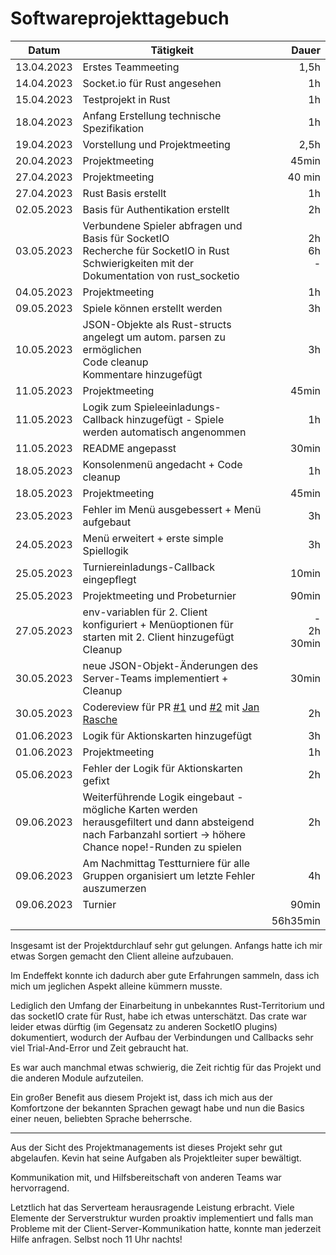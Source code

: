 # Softwareprojekttagebuch

| Datum      | Tätigkeit                                                                                                                                                                                |              Dauer |
|------------|------------------------------------------------------------------------------------------------------------------------------------------------------------------------------------------|-------------------:|
| 13.04.2023 | Erstes Teammeeting                                                                                                                                                                       |               1,5h |
| 14.04.2023 | Socket.io für Rust angesehen                                                                                                                                                             |                 1h |
| 15.04.2023 | Testprojekt in Rust                                                                                                                                                                      |                 1h |
| 18.04.2023 | Anfang Erstellung technische Spezifikation                                                                                                                                               |                 1h |
| 19.04.2023 | Vorstellung und Projektmeeting                                                                                                                                                           |               2,5h |
| 20.04.2023 | Projektmeeting                                                                                                                                                                           |              45min |
| 27.04.2023 | Projektmeeting                                                                                                                                                                           |             40 min |
| 27.04.2023 | Rust Basis erstellt                                                                                                                                                                      |                 1h |
| 02.05.2023 | Basis für Authentikation erstellt                                                                                                                                                        |                 2h |
| 03.05.2023 | Verbundene Spieler abfragen und Basis für SocketIO<br/>Recherche für SocketIO in Rust<br/>Schwierigkeiten mit der Dokumentation von rust_socketio                                        |    2h<br/>6h<br/>- |
| 04.05.2023 | Projektmeeting                                                                                                                                                                           |                 1h |
| 09.05.2023 | Spiele können erstellt werden                                                                                                                                                            |                 3h |
| 10.05.2023 | JSON-Objekte als Rust-structs angelegt um autom. parsen zu ermöglichen<br/>Code cleanup<br/>Kommentare hinzugefügt                                                                       |                 3h | 
| 11.05.2023 | Projektmeeting                                                                                                                                                                           |              45min |
| 11.05.2023 | Logik zum Spieleeinladungs-Callback hinzugefügt - Spiele werden automatisch angenommen                                                                                                   |                 1h |
| 11.05.2023 | README angepasst                                                                                                                                                                         |              30min |
| 18.05.2023 | Konsolenmenü angedacht + Code cleanup                                                                                                                                                    |                 1h |
| 18.05.2023 | Projektmeeting                                                                                                                                                                           |              45min |
| 23.05.2023 | Fehler im Menü ausgebessert + Menü aufgebaut                                                                                                                                             |                 3h |
| 24.05.2023 | Menü erweitert + erste simple Spiellogik                                                                                                                                                 |                 3h |
| 25.05.2023 | Turniereinladungs-Callback eingepflegt                                                                                                                                                   |              10min |
| 25.05.2023 | Projektmeeting und Probeturnier                                                                                                                                                          |              90min |
| 27.05.2023 | env-variablen für 2. Client konfiguriert + Menüoptionen für starten mit 2. Client hinzugefügt<br/> Cleanup                                                                               | -<br/>2h<br/>30min |
| 30.05.2023 | neue JSON-Objekt-Änderungen des Server-Teams implementiert + Cleanup                                                                                                                     |              30min |
| 30.05.2023 | Codereview für PR [#1](https://github.com/Nope-Cardgame/Rust-Client/pull/1) und [#2](https://github.com/Nope-Cardgame/Rust-Client/pull/4) mit [Jan Rasche](https://github.com/Muquinbla) |                 2h |
| 01.06.2023 | Logik für Aktionskarten hinzugefügt                                                                                                                                                      |                 3h |
| 01.06.2023 | Projektmeeting                                                                                                                                                                           |                 1h |
| 05.06.2023 | Fehler der Logik für Aktionskarten gefixt                                                                                                                                                |                 2h |
| 09.06.2023 | Weiterführende Logik eingebaut - mögliche Karten werden herausgefiltert und dann absteigend nach Farbanzahl sortiert -> höhere Chance nope!-Runden zu spielen                            |                 2h |
| 09.06.2023 | Am Nachmittag Testturniere für alle Gruppen organisiert um letzte Fehler auszumerzen                                                                                                     |                 4h |
| 09.06.2023 | Turnier                                                                                                                                                                                  |              90min |
|            |                                                                                                                                                                                          |           56h35min |


Insgesamt ist der Projektdurchlauf sehr gut gelungen.
Anfangs hatte ich mir etwas Sorgen gemacht den Client alleine aufzubauen.

Im Endeffekt konnte ich dadurch aber gute Erfahrungen sammeln, dass ich mich um jeglichen Aspekt alleine kümmern musste.

Lediglich den Umfang der Einarbeitung in unbekanntes Rust-Territorium und das socketIO crate für Rust, habe ich etwas unterschätzt.
Das crate war leider etwas dürftig (im Gegensatz zu anderen SocketIO plugins) dokumentiert, wodurch der Aufbau der Verbindungen und Callbacks sehr viel Trial-And-Error und Zeit gebraucht hat.

Es war auch manchmal etwas schwierig, die Zeit richtig für das Projekt und die anderen Module aufzuteilen.

Ein großer Benefit aus diesem Projekt ist, dass ich mich aus der Komfortzone der bekannten Sprachen
gewagt habe und nun die Basics einer neuen, beliebten Sprache beherrsche.

---

Aus der Sicht des Projektmanagements ist dieses Projekt sehr gut abgelaufen. Kevin hat seine Aufgaben als Projektleiter
super bewältigt.

Kommunikation mit, und Hilfsbereitschaft von anderen Teams war hervorragend.

Letztlich hat das Serverteam herausragende Leistung erbracht. Viele Elemente der Serverstruktur wurden
proaktiv implementiert und falls man Probleme mit der Client-Server-Kommunikation hatte, konnte
man jederzeit Hilfe anfragen. Selbst noch 11 Uhr nachts!